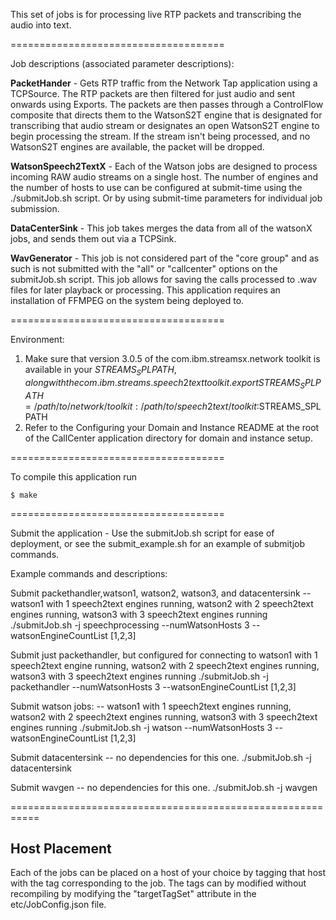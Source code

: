 This set of jobs is for processing live RTP packets and transcribing the audio into text. 

=====================================

Job descriptions (associated parameter descriptions): 

**PacketHander** - Gets RTP traffic from the Network Tap application using a TCPSource. 
The RTP packets are then filtered for just audio and sent onwards using Exports. 
The packets are then passes through a ControlFlow composite that directs them to the WatsonS2T
engine that is designated for transcribing that audio stream or designates an open WatsonS2T engine
to begin processing the stream. If the stream isn't being processed, and no WatsonS2T engines are 
available, the packet will be dropped. 

**WatsonSpeech2TextX** - Each of the Watson jobs are designed to process incoming RAW audio streams on a single host. 
The number of engines and the number of hosts to use can be configured at submit-time using the ./submitJob.sh script.
Or by using submit-time parameters for individual job submission. 

**DataCenterSink** - This job takes merges the data from all of the watsonX jobs, and sends them out via a 
TCPSink. 

**WavGenerator** - This job is not considered part of the "core group" and as such is not submitted with the "all" or "callcenter" options 
on the submitJob.sh script. This job allows for saving the calls processed to .wav files for later playback or processing. This 
application requires an installation of FFMPEG on the system being deployed to. 

=====================================

Environment: 

1. Make sure that version 3.0.5 of the com.ibm.streamsx.network toolkit is available in your $STREAMS_SPLPATH, 
along with the com.ibm.streams.speech2text toolkit. 
	export STREAMS_SPLPATH=/path/to/network/toolkit:/path/to/speech2text/toolkit:$STREAMS_SPLPATH
2. Refer to the Configuring your Domain and Instance README at the root of the CallCenter application directory 
for domain and instance setup. 

=====================================

To compile this application run 

	$ make  

=====================================

Submit the application - Use the submitJob.sh script for ease of deployment, or see the submit_example.sh for an example of submitjob commands.

Example commands and descriptions:
 
 Submit packethandler,watson1, watson2, watson3, and datacentersink -- watson1 with 1 speech2text engines running, watson2 with 2 speech2text engines running,
 watson3 with 3 speech2text engines running
 	./submitJob.sh -j speechprocessing --numWatsonHosts 3 --watsonEngineCountList [1,2,3] 
 
 Submit just packethandler, but configured for connecting to watson1 with 1 speech2text engine running, watson2 with 2 speech2text engines running,
 watson3 with 3 speech2text engines running
 	./submitJob.sh -j packethandler --numWatsonHosts 3 --watsonEngineCountList [1,2,3]
 
 Submit watson jobs: -- watson1 with 1 speech2text engines running, watson2 with 2 speech2text engines running,
 watson3 with 3 speech2text engines running
 	./submitJob.sh -j watson --numWatsonHosts 3 --watsonEngineCountList [1,2,3]
 
 Submit datacentersink -- no dependencies for this one. 
 	./submitJob.sh -j datacentersink 
 
 Submit wavgen -- no dependencies for this one. 
 	./submitJob.sh -j wavgen
 
 ===========================================================
 
 ## Host Placement
 
 Each of the jobs can be placed on a host of your choice by tagging that host with the tag 
 corresponding to the job. The tags can by modified without recompiling by modifying the 
 "targetTagSet" attribute in the etc/<job-name>JobConfig.json file. 